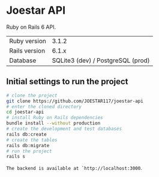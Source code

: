 # Joestar API

Ruby on Rails 6  API.

<table>
  <tr>
    <td>Ruby version</td>
    <td>
      3.1.2
    </td>
  </tr>
  <tr>
    <td>Rails version</td>
    <td>
      6.1.x
    </td>
  </tr>
  <tr>
    <td>Database</td>
    <td>
      SQLite3 (dev) / PostgreSQL (prod)
    </td>
  </tr>
</table>

## Initial settings to run the project

```bash
# clone the project
git clone https://github.com/JOESTAR117/joestar-api
# enter the cloned directory
cd joestar-api
# install Ruby on Rails dependencies
bundle install --without production
# create the development and test databases
rails db:create
# create the tables
rails db:migrate
# run the project
rails s
```
```The backend is available at `http://localhost:3000```.

